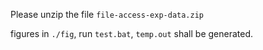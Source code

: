 Please unzip the file ```file-access-exp-data.zip```

figures in ```./fig```, run ```test.bat```, ```temp.out``` shall be generated. 